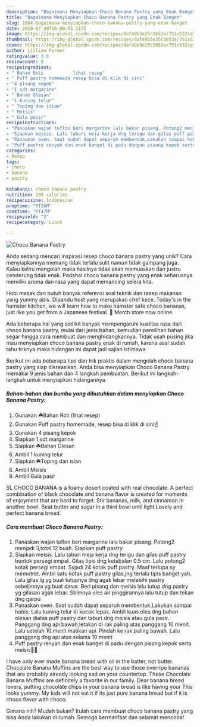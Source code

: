 ```yaml
---
description: "Bagaimana Menyiapkan Choco Banana Pastry yang Enak Banget"
title: "Bagaimana Menyiapkan Choco Banana Pastry yang Enak Banget"
slug: 1004-bagaimana-menyiapkan-choco-banana-pastry-yang-enak-banget
date: 2020-07-30T16:00:53.117Z
image: https://img-global.cpcdn.com/recipes/daf49b3e25c1653a/751x532cq70/choco-banana-pastry-foto-resep-utama.jpg
thumbnail: https://img-global.cpcdn.com/recipes/daf49b3e25c1653a/751x532cq70/choco-banana-pastry-foto-resep-utama.jpg
cover: https://img-global.cpcdn.com/recipes/daf49b3e25c1653a/751x532cq70/choco-banana-pastry-foto-resep-utama.jpg
author: Lillian Farmer
ratingvalue: 3.6
reviewcount: 8
recipeingredient:
- " Bahan Roti           lihat resep"
- " Puff pastry homemade resep bisa di klik di sini"
- "4 pisang kepok"
- "1 sdt margarine"
- " Bahan Olesan"
- "1 kuning telur"
- " Toping dan isian"
- " Meisis"
- " Gula pasir"
recipeinstructions:
- "Panaskan wajan teflon beri margarine lalu bakar pisang. Potong2 menjadi 3,total 12 buah. Siapkan puff pastry"
- "Siapkan meisis. Lalu taburi meja kerja dng terigu dan gilas puff pastry bentuk persegi empat. Gilas tipis dng ketebalan 0.5 cm. Lalu potong2 kotak persegi empat. Syjadi 24 kotak puff pastry. Maaf terlupa sy memotret. Ambil satu kotak puff pastry gilas,jng terlalu tipis banget yah. Lalu gilas lg yg buat tutupnya dng agak lebar melebihi pastry sebeljmnya yg buat dasar. Beri pisang dan meisis lalu tutup dng pastry yg gilasan agak lebar. Sblmnya oles air pinggirannya lalu tutup dan tekan dng garpu"
- "Panaskan oven. Saat sudah dapat separuh membentuk,Lakukan sampai habis. Lalu kuning telur di kocok lepas. Ambil kuas oles dng bahan olesan diatas puff pastry dan taburi dng meisis atau gula pasir. Panggang dng api bawah,letakan di rak paling atas panggang 10 menit. Lalu setelah 10.menit matikan api. Pindah ke rak paling bawah. Lalu panggang dng api atas selama 10 menit"
- "Puff pastry renyah dan enak banget di padu dengan pisang kepok serta meisis💞😍"
categories:
- Resep
tags:
- choco
- banana
- pastry

katakunci: choco banana pastry 
nutrition: 185 calories
recipecuisine: Indonesian
preptime: "PT26M"
cooktime: "PT47M"
recipeyield: "2"
recipecategory: Lunch

---
```



![Choco Banana Pastry](https://img-global.cpcdn.com/recipes/daf49b3e25c1653a/751x532cq70/choco-banana-pastry-foto-resep-utama.jpg)

Anda sedang mencari inspirasi resep choco banana pastry yang unik? Cara menyiapkannya memang tidak terlalu sulit namun tidak gampang juga. Kalau keliru mengolah maka hasilnya tidak akan memuaskan dan justru cenderung tidak enak. Padahal choco banana pastry yang enak seharusnya memiliki aroma dan rasa yang dapat memancing selera kita.

Hobi masak dan butuh banyak referensi soal teknik dan resep makanan yang yummy abis. Dipandu host yang merupakan chef kece. Today&#39;s in the hamster kitchen, we will learn how to make hamster safe choco bananas, just like you get from a Japanese festival. 👕 Merch store now online.

Ada beberapa hal yang sedikit banyak mempengaruhi kualitas rasa dari choco banana pastry, mulai dari jenis bahan, kemudian pemilihan bahan segar hingga cara membuat dan menghidangkannya. Tidak usah pusing jika mau menyiapkan choco banana pastry enak di rumah, karena asal sudah tahu triknya maka hidangan ini dapat jadi sajian istimewa.


Berikut ini ada beberapa tips dan trik praktis dalam mengolah choco banana pastry yang siap dikreasikan. Anda bisa menyiapkan Choco Banana Pastry memakai 9 jenis bahan dan 4 langkah pembuatan. Berikut ini langkah-langkah untuk menyiapkan hidangannya.

<!--inarticleads1-->

##### Bahan-bahan dan bumbu yang dibutuhkan dalam menyiapkan Choco Banana Pastry:

1. Gunakan  ☘️Bahan Roti           (lihat resep)
1. Gunakan  Puff pastry homemade, resep bisa di klik di sini☝️
1. Gunakan 4 pisang kepok
1. Siapkan 1 sdt margarine
1. Siapkan  ☘️Bahan Olesan
1. Ambil 1 kuning telur
1. Siapkan  ☘️Toping dan isian
1. Ambil  Meisis
1. Ambil  Gula pasir


SL CHOCO BANANA is a foamy desert coated with real chocolate. A perfect combination of black chocolate and banana flavor is created for moments of enjoyment that are hard to forget. Stir bananas, milk, and cinnamon in another bowl. Beat butter and sugar in a third bowl until light Lovely and perfect banana bread. 

<!--inarticleads2-->

##### Cara membuat Choco Banana Pastry:

1. Panaskan wajan teflon beri margarine lalu bakar pisang. Potong2 menjadi 3,total 12 buah. Siapkan puff pastry
1. Siapkan meisis. Lalu taburi meja kerja dng terigu dan gilas puff pastry bentuk persegi empat. Gilas tipis dng ketebalan 0.5 cm. Lalu potong2 kotak persegi empat. Syjadi 24 kotak puff pastry. Maaf terlupa sy memotret. Ambil satu kotak puff pastry gilas,jng terlalu tipis banget yah. Lalu gilas lg yg buat tutupnya dng agak lebar melebihi pastry sebeljmnya yg buat dasar. Beri pisang dan meisis lalu tutup dng pastry yg gilasan agak lebar. Sblmnya oles air pinggirannya lalu tutup dan tekan dng garpu
1. Panaskan oven. Saat sudah dapat separuh membentuk,Lakukan sampai habis. Lalu kuning telur di kocok lepas. Ambil kuas oles dng bahan olesan diatas puff pastry dan taburi dng meisis atau gula pasir. Panggang dng api bawah,letakan di rak paling atas panggang 10 menit. Lalu setelah 10.menit matikan api. Pindah ke rak paling bawah. Lalu panggang dng api atas selama 10 menit
1. Puff pastry renyah dan enak banget di padu dengan pisang kepok serta meisis💞😍


I have only ever made banana bread with oil in the batter, not butter. Chocolate Banana Muffins are the best way to use those overripe bananas that are probably already looking sad on your countertop. These Chocolate Banana Muffins are definitely a favorite in our family. Dear banana bread lovers, putting chocolate chips in your banana bread is like having your This looks yummy. My kids will not eat it if its just pure banana bread but if it is choco flavor with choco. 

Gimana nih? Mudah bukan? Itulah cara membuat choco banana pastry yang bisa Anda lakukan di rumah. Semoga bermanfaat dan selamat mencoba!
